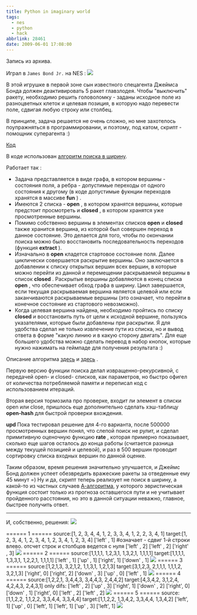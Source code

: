 ```yaml
---
title: Python in imaginary world
tags:
  - nes
  - python
  - hack
abbrlink: 28461
date: 2009-06-01 17:08:00
---
```

Запись из архива. 

Играл в `James Bond Jr.` на NES : 
[![](http://pics.livejournal.com/spiiin/pic/000027rh/s320x240)](http://pics.livejournal.com/spiiin/pic/000027rh/)

В этой игрушке в первой зоне сын известного спецагента Джеймса Бонда должен деактивировать 5 ракет главзлодея. Чтобы "выключить" ракету, необходимо решить головоломку - заданы исходное поле из разноцветных клеток и целевая позиция, в которую надо перевести поле, сдвигая любую строку или столбец. 

В принципе, задача решается не очень сложно, но мне захотелось поупражняться в программировании, и поэтому, под катом, скрипт - помощник суперагента :)

[Код](http://www.everfall.com/paste/id.php?wvfuemnvkvin)

В коде использован  [алгоритм поиска в ширину](http://ru.wikipedia.org/wiki/%D0%9F%D0%BE%D0%B8%D1%81%D0%BA_%D0%B2_%D1%88%D0%B8%D1%80%D0%B8%D0%BD%D1%83).

Работает так : 
 * Задача представляется в виде графа, в котором вершины - состояния поля, а ребра - допустимые переходы от одного состояния к другому (в коде допустимые фукнции переходов хранятся в массиве **fun** ) .
 * Имеются 2 списка -  **open** , в котором хранятся вершины, которые предстоит просмотреть и  **closed** , в котором хранятся уже просмотренные вершины.
 * Помимо собственно вершины в элементах списков **open** и **closed** также хранится вершина, из которой был совершен переход в данное состояние. Это делается для того, чтобы по окончании поиска можно было восстановить последовательность переходов (функция  **extract** ).
 * Изначально в  **open**  кладется стартовое состояние поля. Далее циклически совершается раскрытие вершины. Оно заключается в добавлении к списку открытых вершин всех вершин, в которые можно перейти из данной и перемещении раскрываемой вершины в список  **closed** . Раскрытые вершины добавляются в конец списка  **open** , что обеспечивает обход графа в ширину. Цикл завершается, если текущая раскрываемая вершина является целевой или если заканчиваются раскрываемые вершины (это означает, что перейти в конечное состояние из стартового невозможно).
 * Когда целевая вершина найдена, необходимо пройтись по списку **closed** и восстановить путь от цели к исходной вершине, пользуясь указателями, которые были добавлены при раскрытии. Я для удобства сделал не только извлечение пути из списка, но и вывод ответа в форме "какую линию и в какую сторону двигать". Для еще большего удобства можно сделать перевод в набор кнопок, которые нужно нажимать на геймпаде для получения результата :)

Описание алгоритма  [здесь](http://www.intuit.ru/department/algorithms/gaa/4/)  и  [здесь](http://pmg.org.ru/ai/stout.htm) .

Первую версию функции поиска делал извращенно-рекурсивной, с передачей open- и closed- списков, как параметров, но быстро офигел от количества потребляемой памяти и переписал код с использованием итераций.

Вторая версия тормозила про проверке, входит ли элемент в списки open или close, пришлось еще дополнительно сделать хэш-таблицу  **open-hash**  для быстрой проверки вхождения. 

**upd**  Пока тестировал решение для 4-го варианта, после 500000 просмотренных вершин понял, что слепой поиск не рулит, и сделал примитивную оценочную функцию  **rate** , которая примерно показывает, сколько еще шагов осталось до конца работы (считается разница между текущей позицией и целевой), и раз в 500 вершин проводит сортировку списка входных вершин по данной оценке.

Таким образом, время решения значительно улучшается, и Джеймс Бонд должен успеет обезвредить вражеские ракеты за отведенные ему 45 минут =) Ну и да, скрипт теперь реализует не поиск в ширину, а какой-то из частных случаев [А-алгоритма](http://ru.wikipedia.org/wiki/%D0%90%D0%BB%D0%B3%D0%BE%D1%80%D0%B8%D1%82%D0%BC_%D0%BF%D0%BE%D0%B8%D1%81%D0%BA%D0%B0_A*), у которого эвристическая функция состоит только из прогноза оставшегося пути и не учитывает пройденного расстояния, но это в данной ситуации неважно, главное, быстрее получить ответ.

---

И, собственно, решения: 
[![](http://pics.livejournal.com/spiiin/pic/00003e0w/s320x240)](http://pics.livejournal.com/spiiin/pic/00003e0w/) 

====== 1 ======
source:[1, 2, 3, 4, 4, 1, 2, 3, 3, 4, 1, 2, 2, 3, 4, 1]
target:[1, 2, 3, 4, 1, 2, 3, 4, 1, 2, 3, 4, 1, 2, 3, 4]
['left' , 1] #означает - сдвиг 1-й строки влево. отсчет строк и столбцов ведется с нуля
['left' , 2]
['left' , 2]
['right' , 3]
[![](http://pics.livejournal.com/spiiin/pic/00004w04/s320x240)](http://pics.livejournal.com/spiiin/pic/00004w04/)
====== 2 ======
source:[1,1,1,1, 1,2,3,1, 1,3,2,1, 1,1,1,1]
target:[1,1,1,1, 1,3,3,1, 1,2,2,1, 1,1,1,1]
['left' , 1]
['up' , 1]
['right', 1]
['down' , 1]
[![](http://pics.livejournal.com/spiiin/pic/00005cg3/s320x240)](http://pics.livejournal.com/spiiin/pic/00005cg3/)
====== 3 ======
source:[1,2,1,3, 3,2,1,2, 1,1,3,1, 1,2,1,3]
target:[3,1,2,3, 2,1,1,1, 1,1,1,2, 3,2,1,3]
['right', 0]
['right', 2]
['down' , 3]
['up' , 0]
['left' , 1]
[![](http://pics.livejournal.com/spiiin/pic/00006g9d/s320x240)](http://pics.livejournal.com/spiiin/pic/00006g9d/)
====== 4 ======
source:[1,2,2,1, 3,4,4,3, 3,4,4,3, 2,4,4,2]
target:[4,3,4,2, 3,1,2,4, 4,2,4,3, 2,4,3,1]
only difs:
['left' , 2]
['up' , 3]
['right', 1]
['down' , 2]
['right', 0]
['down' , 1]
['right', 0]
['left' , 2]
['left' , 2]
[![](http://pics.livejournal.com/spiiin/pic/00007c3f/s320x240)](http://pics.livejournal.com/spiiin/pic/00007c3f/)
====== 5 ======
source:[1,1,2,2, 1,1,2,2, 3,3,4,4, 3,3,4,4]
target:[1,1,2,2, 1,3,4,2, 3,3,4,4, 1,3,4,2]
['left', 1]
['up' , 0]
['left', 1]
['left', 1]
['up' , 3]
['left', 1]
[![](http://pics.livejournal.com/spiiin/pic/00008d4x/s320x240)](http://pics.livejournal.com/spiiin/pic/00008d4x/)